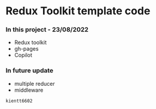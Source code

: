 # Redux Toolkit template code

### In this project - 23/08/2022
- Redux toolkit
- gh-pages
- Copilot

### In future update 
- multiple reducer
- middleware

`kientt6602`
